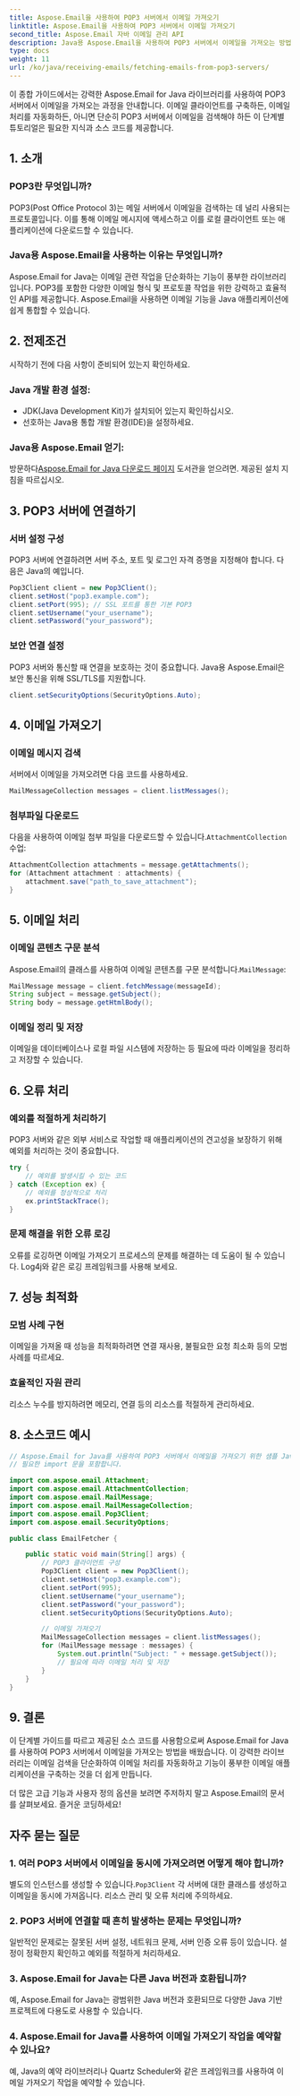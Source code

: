 ```yaml
---
title: Aspose.Email을 사용하여 POP3 서버에서 이메일 가져오기
linktitle: Aspose.Email을 사용하여 POP3 서버에서 이메일 가져오기
second_title: Aspose.Email 자바 이메일 관리 API
description: Java용 Aspose.Email을 사용하여 POP3 서버에서 이메일을 가져오는 방법을 알아보세요. 소스 코드와 FAQ가 포함된 단계별 가이드입니다.
type: docs
weight: 11
url: /ko/java/receiving-emails/fetching-emails-from-pop3-servers/
---
```

이 종합 가이드에서는 강력한 Aspose.Email for Java 라이브러리를 사용하여 POP3 서버에서 이메일을 가져오는 과정을 안내합니다. 이메일 클라이언트를 구축하든, 이메일 처리를 자동화하든, 아니면 단순히 POP3 서버에서 이메일을 검색해야 하든 이 단계별 튜토리얼은 필요한 지식과 소스 코드를 제공합니다.

## 1. 소개

### POP3란 무엇입니까?
POP3(Post Office Protocol 3)는 메일 서버에서 이메일을 검색하는 데 널리 사용되는 프로토콜입니다. 이를 통해 이메일 메시지에 액세스하고 이를 로컬 클라이언트 또는 애플리케이션에 다운로드할 수 있습니다.

### Java용 Aspose.Email을 사용하는 이유는 무엇입니까?
Aspose.Email for Java는 이메일 관련 작업을 단순화하는 기능이 풍부한 라이브러리입니다. POP3를 포함한 다양한 이메일 형식 및 프로토콜 작업을 위한 강력하고 효율적인 API를 제공합니다. Aspose.Email을 사용하면 이메일 기능을 Java 애플리케이션에 쉽게 통합할 수 있습니다.

## 2. 전제조건

시작하기 전에 다음 사항이 준비되어 있는지 확인하세요.

### Java 개발 환경 설정:
- JDK(Java Development Kit)가 설치되어 있는지 확인하십시오.
- 선호하는 Java용 통합 개발 환경(IDE)을 설정하세요.

### Java용 Aspose.Email 얻기:
 방문하다[Aspose.Email for Java 다운로드 페이지](https://releases.aspose.com/email/java/) 도서관을 얻으려면. 제공된 설치 지침을 따르십시오.

## 3. POP3 서버에 연결하기

### 서버 설정 구성
POP3 서버에 연결하려면 서버 주소, 포트 및 로그인 자격 증명을 지정해야 합니다. 다음은 Java의 예입니다.

```java
Pop3Client client = new Pop3Client();
client.setHost("pop3.example.com");
client.setPort(995); // SSL 포트를 통한 기본 POP3
client.setUsername("your_username");
client.setPassword("your_password");
```

### 보안 연결 설정
POP3 서버와 통신할 때 연결을 보호하는 것이 중요합니다. Java용 Aspose.Email은 보안 통신을 위해 SSL/TLS를 지원합니다.

```java
client.setSecurityOptions(SecurityOptions.Auto);
```

## 4. 이메일 가져오기

### 이메일 메시지 검색
서버에서 이메일을 가져오려면 다음 코드를 사용하세요.

```java
MailMessageCollection messages = client.listMessages();
```

### 첨부파일 다운로드
 다음을 사용하여 이메일 첨부 파일을 다운로드할 수 있습니다.`AttachmentCollection` 수업:

```java
AttachmentCollection attachments = message.getAttachments();
for (Attachment attachment : attachments) {
    attachment.save("path_to_save_attachment");
}
```

## 5. 이메일 처리

### 이메일 콘텐츠 구문 분석
 Aspose.Email의 클래스를 사용하여 이메일 콘텐츠를 구문 분석합니다.`MailMessage`:

```java
MailMessage message = client.fetchMessage(messageId);
String subject = message.getSubject();
String body = message.getHtmlBody();
```

### 이메일 정리 및 저장
이메일을 데이터베이스나 로컬 파일 시스템에 저장하는 등 필요에 따라 이메일을 정리하고 저장할 수 있습니다.

## 6. 오류 처리

### 예외를 적절하게 처리하기
POP3 서버와 같은 외부 서비스로 작업할 때 애플리케이션의 견고성을 보장하기 위해 예외를 처리하는 것이 중요합니다.

```java
try {
    // 예외를 발생시킬 수 있는 코드
} catch (Exception ex) {
    // 예외를 정상적으로 처리
    ex.printStackTrace();
}
```

### 문제 해결을 위한 오류 로깅
오류를 로깅하면 이메일 가져오기 프로세스의 문제를 해결하는 데 도움이 될 수 있습니다. Log4j와 같은 로깅 프레임워크를 사용해 보세요.

## 7. 성능 최적화

### 모범 사례 구현
이메일을 가져올 때 성능을 최적화하려면 연결 재사용, 불필요한 요청 최소화 등의 모범 사례를 따르세요.

### 효율적인 자원 관리
리소스 누수를 방지하려면 메모리, 연결 등의 리소스를 적절하게 관리하세요.

## 8. 소스코드 예시

```java
// Aspose.Email for Java를 사용하여 POP3 서버에서 이메일을 가져오기 위한 샘플 Java 코드입니다.
// 필요한 import 문을 포함합니다.

import com.aspose.email.Attachment;
import com.aspose.email.AttachmentCollection;
import com.aspose.email.MailMessage;
import com.aspose.email.MailMessageCollection;
import com.aspose.email.Pop3Client;
import com.aspose.email.SecurityOptions;

public class EmailFetcher {

    public static void main(String[] args) {
        // POP3 클라이언트 구성
        Pop3Client client = new Pop3Client();
        client.setHost("pop3.example.com");
        client.setPort(995);
        client.setUsername("your_username");
        client.setPassword("your_password");
        client.setSecurityOptions(SecurityOptions.Auto);

        // 이메일 가져오기
        MailMessageCollection messages = client.listMessages();
        for (MailMessage message : messages) {
            System.out.println("Subject: " + message.getSubject());
            // 필요에 따라 이메일 처리 및 저장
        }
    }
}
```

## 9. 결론

이 단계별 가이드를 따르고 제공된 소스 코드를 사용함으로써 Aspose.Email for Java를 사용하여 POP3 서버에서 이메일을 가져오는 방법을 배웠습니다. 이 강력한 라이브러리는 이메일 검색을 단순화하여 이메일 처리를 자동화하고 기능이 풍부한 이메일 애플리케이션을 구축하는 것을 더 쉽게 만듭니다.

더 많은 고급 기능과 사용자 정의 옵션을 보려면 주저하지 말고 Aspose.Email의 문서를 살펴보세요. 즐거운 코딩하세요!

## 자주 묻는 질문

### 1. 여러 POP3 서버에서 이메일을 동시에 가져오려면 어떻게 해야 합니까?
 별도의 인스턴스를 생성할 수 있습니다.`Pop3Client` 각 서버에 대한 클래스를 생성하고 이메일을 동시에 가져옵니다. 리소스 관리 및 오류 처리에 주의하세요.

### 2. POP3 서버에 연결할 때 흔히 발생하는 문제는 무엇입니까?
일반적인 문제로는 잘못된 서버 설정, 네트워크 문제, 서버 인증 오류 등이 있습니다. 설정이 정확한지 확인하고 예외를 적절하게 처리하세요.

### 3. Aspose.Email for Java는 다른 Java 버전과 호환됩니까?
예, Aspose.Email for Java는 광범위한 Java 버전과 호환되므로 다양한 Java 기반 프로젝트에 다용도로 사용할 수 있습니다.

### 4. Aspose.Email for Java를 사용하여 이메일 가져오기 작업을 예약할 수 있나요?
예, Java의 예약 라이브러리나 Quartz Scheduler와 같은 프레임워크를 사용하여 이메일 가져오기 작업을 예약할 수 있습니다.